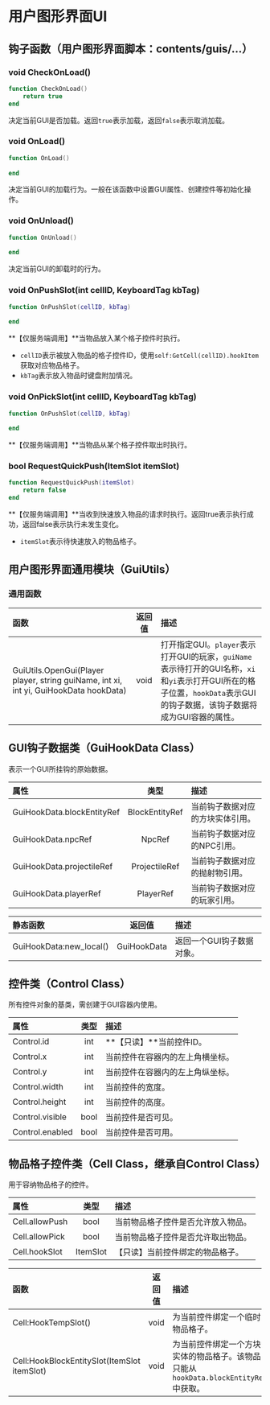 # 用户图形界面UI

## 钩子函数（用户图形界面脚本：contents/guis/...）

### void CheckOnLoad\(\)

```lua
function CheckOnLoad()
    return true
end
```

决定当前GUI是否加载。返回`true`表示加载，返回`false`表示取消加载。

### void OnLoad\(\)

```lua
function OnLoad()
    
end
```

决定当前GUI的加载行为。一般在该函数中设置GUI属性、创建控件等初始化操作。

### void OnUnload\(\)

```lua
function OnUnload()
    
end
```

决定当前GUI的卸载时的行为。

### void OnPushSlot\(int cellID, KeyboardTag kbTag\)

```lua
function OnPushSlot(cellID, kbTag)
    
end
```

**【仅服务端调用】**当物品放入某个格子控件时执行。

* `cellID`表示被放入物品的格子控件ID，使用`self:GetCell(cellID).hookItem`获取对应物品格子。
* `kbTag`表示放入物品时键盘附加情况。

### void OnPickSlot\(int cellID, KeyboardTag kbTag\)

```lua
function OnPushSlot(cellID, kbTag)
    
end
```

**【仅服务端调用】**当物品从某个格子控件取出时执行。

### bool RequestQuickPush\(ItemSlot itemSlot\)

```lua
function RequestQuickPush(itemSlot)
    return false
end
```

**【仅服务端调用】**当收到快速放入物品的请求时执行。返回true表示执行成功，返回false表示执行未发生变化。

* `itemSlot`表示待快速放入的物品格子。



## 用户图形界面通用模块（GuiUtils）

### 通用函数

| 函数 | 返回值 | 描述 |
| :--- | :---: | :--- |
| GuiUtils.OpenGui\(Player player, string guiName, int xi, int yi, GuiHookData hookData\) | void | 打开指定GUI。`player`表示打开GUI的玩家，`guiName`表示待打开的GUI名称，`xi`和`yi`表示打开GUI所在的格子位置，`hookData`表示GUI的钩子数据，该钩子数据将成为GUI容器的属性。 |

## GUI钩子数据类（GuiHookData Class）

表示一个GUI所挂钩的原始数据。

| 属性 | 类型 | 描述 |
| :--- | :---: | :--- |
| GuiHookData.blockEntityRef | BlockEntityRef | 当前钩子数据对应的方块实体引用。 |
| GuiHookData.npcRef | NpcRef | 当前钩子数据对应的NPC引用。 |
| GuiHookData.projectileRef | ProjectileRef | 当前钩子数据对应的抛射物引用。 |
| GuiHookData.playerRef | PlayerRef | 当前钩子数据对应的玩家引用。 |

| 静态函数 | 返回值 | 描述 |
| :--- | :---: | :--- |
| GuiHookData:new\_local\(\) | GuiHookData | 返回一个GUI钩子数据对象。 |

## 控件类（Control Class）

所有控件对象的基类，需创建于GUI容器内使用。

| 属性 | 类型 | 描述 |
| :--- | :---: | :--- |
| Control.id | int | **【只读】**当前控件ID。 |
| Control.x | int | 当前控件在容器内的左上角横坐标。 |
| Control.y | int | 当前控件在容器内的左上角纵坐标。 |
| Control.width | int | 当前控件的宽度。 |
| Control.height | int | 当前控件的高度。 |
| Control.visible | bool | 当前控件是否可见。 |
| Control.enabled | bool | 当前控件是否可用。 |

## 物品格子控件类（Cell Class，继承自Control Class）

用于容纳物品格子的控件。

| 属性 | 类型 | 描述 |
| :--- | :---: | :--- |
| Cell.allowPush | bool | 当前物品格子控件是否允许放入物品。 |
| Cell.allowPick | bool | 当前物品格子控件是否允许取出物品。 |
| Cell.hookSlot | ItemSlot | 【只读】当前控件绑定的物品格子。 |

| 函数 | 返回值 | 描述 |
| :--- | :---: | :--- |
| Cell:HookTempSlot\(\) | void | 为当前控件绑定一个临时物品格子。 |
| Cell:HookBlockEntitySlot\(ItemSlot itemSlot\) | void | 为当前控件绑定一个方块实体的物品格子。该物品只能从`hookData.blockEntityRef`中获取。 |



